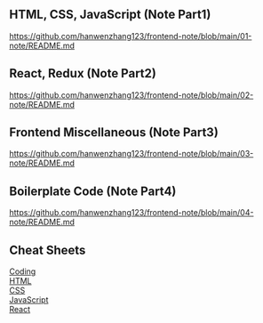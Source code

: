 ## HTML, CSS, JavaScript (Note Part1)
https://github.com/hanwenzhang123/frontend-note/blob/main/01-note/README.md

## React, Redux (Note Part2)
https://github.com/hanwenzhang123/frontend-note/blob/main/02-note/README.md

## Frontend Miscellaneous (Note Part3)
https://github.com/hanwenzhang123/frontend-note/blob/main/03-note/README.md

## Boilerplate Code (Note Part4)
https://github.com/hanwenzhang123/frontend-note/blob/main/04-note/README.md

## Cheat Sheets
[Coding](https://docs.google.com/spreadsheets/d/1X5TcMDWbSVUQZUr5kzPmnmloqUiXqmhecFPFxN7j2Mg/edit?usp=sharing)\
[HTML](https://www.frontendcheatsheets.com/html)\
[CSS](https://htmlcheatsheet.com/css/)\
[JavaScript](https://htmlcheatsheet.com/js/)\
[React](https://www.frontendcheatsheets.com/react)
